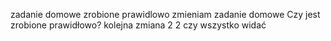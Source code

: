 zadanie domowe zrobione prawidlowo
zmieniam zadanie domowe
Czy jest zrobione prawidłowo?
kolejna zmiana 2 2
czy wszystko widać
